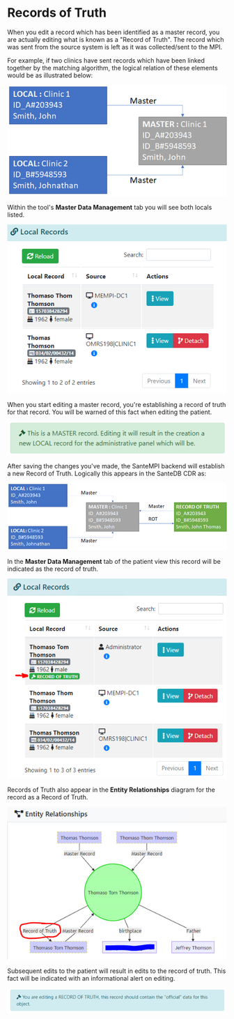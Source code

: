 # Records of Truth

When you edit a record which has been identified as a master record, you are actually editing what is known as a "Record of Truth". The record which was sent from the source system is left as it was collected/sent to the MPI.&#x20;

For example, if two clinics have sent records which have been linked together by the matching algorithm, the logical relation of these elements would be as illustrated below:

![](<../../.gitbook/assets/image (23).png>)

Within the tool's **Master Data Management** tab you will see both locals listed.

![](<../../.gitbook/assets/image (117).png>)

When you start editing a master record, you're establishing a record of truth for that record. You will be warned of this fact when editing the patient.

![](<../../.gitbook/assets/image (75).png>)

After saving the changes you've made, the SanteMPI backend will establish a new Record of Truth. Logically this appears in the SanteDB CDR as:

![](<../../.gitbook/assets/image (137).png>)

In the **Master Data Management** tab of the patient view this record will be indicated as the record of truth.

![](<../../.gitbook/assets/image (8).png>)

Records of Truth also appear in the **Entity Relationships** diagram for the record as a Record of Truth.

![](<../../.gitbook/assets/image (103) (1).png>)

Subsequent edits to the patient will result in edits to the record of truth. This fact will be indicated with an informational alert on editing.

![](<../../.gitbook/assets/image (2).png>)
